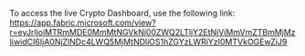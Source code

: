 To access the live Crypto Dashboard, use the following link:
https://app.fabric.microsoft.com/view?r=eyJrIjoiMTRmMDE0MmMtNGVkNi00ZWQ2LTljY2EtNjViMmVmZTBmMjMzIiwidCI6IjA0NjZlNDc4LWQ5MjMtNDliOS1hZGYzLWRiYzI0MTVkOGEwZiJ9
